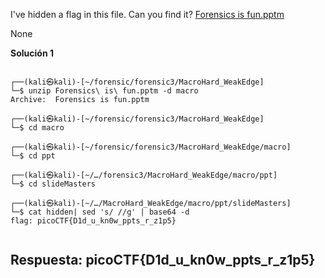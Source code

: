 
I've hidden a flag in this file. Can you find it? [Forensics is fun.pptm](https://mercury.picoctf.net/static/d3dd8cd51524d9fafcccd1b7d55f85e7/Forensics%20is%20fun.pptm)


None



**Solución 1**

```

┌──(kali㉿kali)-[~/forensic/forensic3/MacroHard_WeakEdge]
└─$ unzip Forensics\ is\ fun.pptm -d macro
Archive:  Forensics is fun.pptm

┌──(kali㉿kali)-[~/forensic/forensic3/MacroHard_WeakEdge]
└─$ cd macro                               
                                                                                                          
┌──(kali㉿kali)-[~/forensic/forensic3/MacroHard_WeakEdge/macro]
└─$ cd ppt 

┌──(kali㉿kali)-[~/…/forensic3/MacroHard_WeakEdge/macro/ppt]
└─$ cd slideMasters 

┌──(kali㉿kali)-[~/…/MacroHard_WeakEdge/macro/ppt/slideMasters]
└─$ cat hidden| sed 's/ //g' | base64 -d                    
flag: picoCTF{D1d_u_kn0w_ppts_r_z1p5}


```



## Respuesta: **picoCTF{D1d_u_kn0w_ppts_r_z1p5}**



